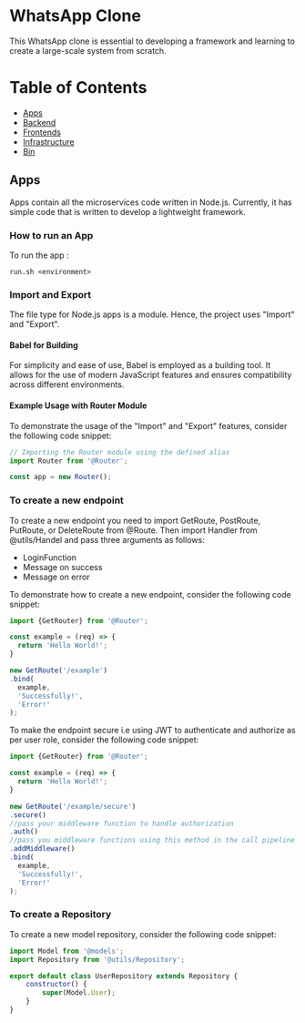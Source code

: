 # WhatsApp Clone
This WhatsApp clone is essential to developing a framework and learning to create a large-scale system from scratch.

# Table of Contents

- [Apps](#apps)
- [Backend](#backend)
- [Frontends](#frontends)
- [Infrastructure](#infrastructure)
- [Bin](#bin)

## Apps
Apps contain all the microservices code written in Node.js. Currently, it has simple code that is written to develop a lightweight framework.

### How to run an App
To run the app :
```shell 
run.sh <environment>
```

### Import and Export
The file type for Node.js apps is a module. Hence, the project uses "Import" and "Export".

#### Babel for Building
For simplicity and ease of use, Babel is employed as a building tool. It allows for the use of modern JavaScript features and ensures compatibility across different environments.

#### Example Usage with Router Module
To demonstrate the usage of the "Import" and "Export" features, consider the following code snippet:

```javascript
// Importing the Router module using the defined alias
import Router from '@Router';

const app = new Router();
```
### To create a new endpoint
To create a new endpoint you need to import GetRoute, PostRoute, PutRoute, or DeleteRoute from @Route.
Then import Handler from @utils/Handel and pass three arguments as follows:
- LoginFunction
- Message on success
- Message on error

To demonstrate how to create a new endpoint, consider the following code snippet:

```javascript
import {GetRouter} from '@Router';

const example = (req) => {
  return 'Hello World!';
}

new GetRoute('/example')
.bind(
  example,
  'Successfully!',
  'Error!'
);
```

To make the endpoint secure i.e using JWT to authenticate and authorize as per user role, consider the following code snippet:
```javascript
import {GetRouter} from '@Router';

const example = (req) => {
  return 'Hello World!';
}

new GetRoute('/example/secure')
.secure()
//pass your middleware function to handle authorization
.auth()
//pass you middleware functions using this method in the call pipeline
.addMiddleware()
.bind(
  example,
  'Successfully!',
  'Error!'
);
```

### To create a Repository
To create a new model repository, consider the following code snippet:

```javascript
import Model from '@models';
import Repository from '@utils/Repository';

export default class UserRepository extends Repository {
    constructor() {
        super(Model.User);
    }
} 
```
